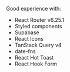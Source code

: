 Good experience with:

- React Router v6.25.1
- Styled components
- Supabase
- React Icons
- TanStack Query v4
- date-fns
- React Hot Toast
- React Hook Form
